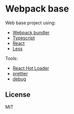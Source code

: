 # Webpack base

Web base project using:

- [Webpack bundler](https://webpack.js.org/)
- [Typescript](https://www.typescriptlang.org/)
- [React](https://reactjs.org/)
- [Less](http://lesscss.org/)

Tools:

- [React Hot Loader](https://github.com/gaearon/react-hot-loader)
- [prettier](https://prettier.io/)
- [debug](https://www.npmjs.com/package/debug)

## License

MIT
